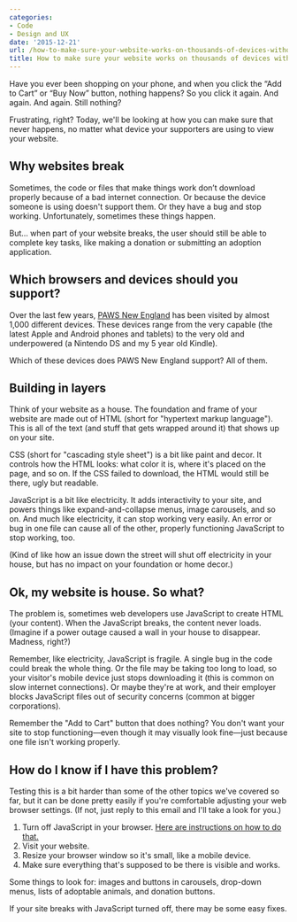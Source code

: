 ```yaml
---
categories:
- Code
- Design and UX
date: '2015-12-21'
url: /how-to-make-sure-your-website-works-on-thousands-of-devices-without-losing-your-mind/
title: How to make sure your website works on thousands of devices without losing your mind
---
```


Have you ever been shopping on your phone, and when you click the “Add to Cart” or “Buy Now” button, nothing happens? So you click it again. And again. And again. Still nothing?

Frustrating, right? Today, we'll be looking at how you can make sure that never happens, no matter what device your supporters are using to view your website.

<!--more-->

## Why websites break

Sometimes, the code or files that make things work don’t download properly because of a bad internet connection. Or because the device someone is using doesn't support them. Or they have a bug and stop working. Unfortunately, sometimes these things happen.

But... when part of your website breaks, the user should still be able to complete key tasks, like making a donation or submitting an adoption application.

## Which browsers and devices should you support?

Over the last few years, [PAWS New England](http://pawsnewengland.com/) has been visited by almost 1,000 different devices. These devices range from the very capable (the latest Apple and Android phones and tablets) to the very old and underpowered (a Nintendo DS and my 5 year old Kindle).

Which of these devices does PAWS New England support? All of them.

## Building in layers

Think of your website as a house. The foundation and frame of your website are made out of HTML (short for "hypertext markup language"). This is all of the text (and stuff that gets wrapped around it) that shows up on your site.

CSS (short for "cascading style sheet") is a bit like paint and decor. It controls how the HTML looks: what color it is, where it's placed on the page, and so on. If the CSS failed to download, the HTML would still be there, ugly but readable.

JavaScript is a bit like electricity. It adds interactivity to your site, and powers things like expand-and-collapse menus, image carousels, and so on. And much like electricity, it can stop working very easily. An error or bug in one file can cause all of the other, properly functioning JavaScript to stop working, too.

(Kind of like how an issue down the street will shut off electricity in your house, but has no impact on your foundation or home decor.)

## Ok, my website is house. So what?

The problem is, sometimes web developers use JavaScript to create HTML (your content). When the JavaScript breaks, the content never loads. (Imagine if a power outage caused a wall in your house to disappear. Madness, right?)

Remember, like electricity, JavaScript is fragile. A single bug in the code could break the whole thing. Or the file may be taking too long to load, so your visitor's mobile device just stops downloading it (this is common on slow internet connections). Or maybe they're at work, and their employer blocks JavaScript files out of security concerns (common at bigger corporations).

Remember the "Add to Cart" button that does nothing? You don't want your site to stop functioning&mdash;even though it may visually look fine&mdash;just because one file isn't working properly.

## How do I know if I have this problem?

Testing this is a bit harder than some of the other topics we've covered so far, but it can be done pretty easily if you're comfortable adjusting your web browser settings. (If not, just reply to this email and I'll take a look for you.)

1. Turn off JavaScript in your browser. [Here are instructions on how to do that.](http://www.computerhope.com/issues/ch000891.htm)
2. Visit your website.
3. Resize your browser window so it's small, like a mobile device.
4. Make sure everything that's supposed to be there is visible and works.

Some things to look for: images and buttons in carousels, drop-down menus, lists of adoptable animals, and donation buttons.

If your site breaks with JavaScript turned off, there may be some easy fixes.